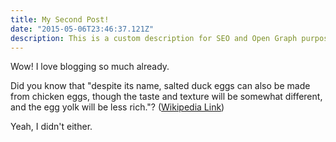 ```yaml
---
title: My Second Post!
date: "2015-05-06T23:46:37.121Z"
description: This is a custom description for SEO and Open Graph purposes
---
```


Wow! I love blogging so much already.

Did you know that "despite its name, salted duck eggs can also be made from
chicken eggs, though the taste and texture will be somewhat different, and the
egg yolk will be less rich."?
([Wikipedia Link](https://en.wikipedia.org/wiki/Salted_duck_egg))

Yeah, I didn't either.
